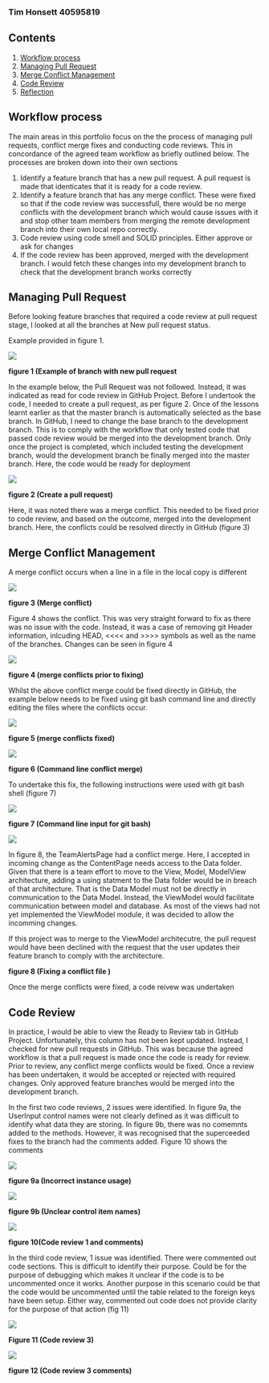 ### Tim Honsett 40595819 ###

## Contents

1.  [Workflow process](#workflow-process)
2.  [Managing Pull Request](#managing-pull-request)
3.  [Merge Conflict Management](#merge-conflict-management)
4.  [Code Review](#code-review)
5.  [Reflection](#reflection)

## Workflow process ##

The main areas in this portfolio focus on the the process of managing pull requests, conflict merge fixes and conducting code reviews.  This in concordance of the agreed team workflow as briefly outlined below.
The processes are broken down into their own sections

1.  Identify a feature branch that has a new pull request.  A pull request is made that identicates that it is ready for a code review.
2.  Identify a feature branch that has any merge conflict. These were fixed so that if the code review was successfull, there would be no merge conflicts with the development branch which would cause issues with it and stop other team members from merging the remote development branch into their own local repo correctly.
3.  Code review using code smell and SOLID principles. Either approve or ask for changes
4.  If the code review has been approved, merged with the development branch.  I would fetch these changes into my development branch to check that the development branch works correctly

## Managing Pull Request

Before looking feature branches that required a code review at pull request stage, I looked at all the branches at New pull request status.

Example provided in figure 1.

![](/images/week11-check-pull-requests.png "")

**figure 1 (Example of branch with new pull request**

In the example below, the Pull Request was not followed. Instead, it was indicated as read for code review in GitHub Project.  Before I undertook the code, I needed to create a pull request, as per figure 2.  Once of the lessons learnt earlier as that the master branch is automatically selected as the base branch. In GitHub, I need to change the base branch to the development branch. This is to comply with the workflow that only tested code that passed code review would be merged into the development branch. Only once the project is completed, which included testing the development branch, would the development branch be finally merged into the master branch.  Here, the code would be ready for deployment

![](/images/week11-create-pull-request.png "")

**figure 2 (Create a pull request)**

Here, it was noted there was a merge conflict. This needed to be fixed prior to code review, and based on the outcome, merged into the development branch.  Here, the conflicts could be resolved directly in GitHub (figure 3)

## Merge Conflict Management

A merge conflict occurs when a line in a file in the local copy is different 

![](/images/week11-merge-conflict.png "")

**figure 3 (Merge conflict)**

Figure 4 shows the conflict.  This was very straight forward to fix as there was no issue with the code. Instead, it was a case of removing git Header information, inlcuding HEAD, <<<< and  >>>> symbols as well as the name of the branches.  Changes can be seen in figure 4

![](/images/week11-pre-merge-conflict-fix.png "")

**figure 4 (merge conflicts prior to fixing)**

Whilst the above conflict merge could be fixed directly in GitHub, the example below needs to be fixed using git bash command line and directly editing the files where the conflicts occur.

![](/images/week11-post-merge-conflict-fix.png "")

**figure 5 (merge conflicts fixed)**

![](/images/week11-conflict-command-line.png " ")

**figure 6 (Command line conflict merge)**

To undertake this fix, the following instructions were used with git bash shell (figure 7)

![](/images/week11-command-line-gitbash.png " ")

**figure 7 (Command line input for git bash)**

![](/images/week11-file-conflict-fix.png " ")

In figure 8, the TeamAlertsPage had a conflict merge.  Here, I accepted in incoming change as the ContentPage needs access to the Data folder.  Given that there is a team effort to move to the View, Model, ModelView architecture, adding a using statment to the Data folder would be in breach of that architecture. That is the Data Model must not be directly in communication to the Data Model. Instead, the ViewModel would facilitate communication between model and database.  As most of the views had not yet implemented the ViewModel module, it was decided to allow the incomming changes.

If this project was to merge to the ViewModel architecutre, the pull request would have been declined with the request that the user updates their feature branch to comply with the architecture.

**figure 8 (Fixing a conflict file )**

Once the merge conflicts were fixed, a code reivew was undertaken

## Code Review

In practice, I would be able to view the Ready to Review tab in GitHub Project.  Unfortunately, this column has not been kept updated.  Instead, I checked for new pull requests in GitHub. This was because the agreed workflow is that a pull request is made once the code is ready for review.  Prior to review, any conflict merge conflicts would be fixed.  Once a review has been undertaken, it would be accepted or rejected with required changes. Only approved feature branches would be merged into the development branch.  

In the first two code reviews, 2 issues were identified.  In figure 9a, the UserInput control names were not clearly defined as it was difficult to identify what data they are storing.  In figure 9b, there was no comemnts added to the methods. However, it was recognised that the superceeded fixes to the branch had the comments added.  Figure 10 shows the comments 

![](/images/week11-review1a.png " ")

**figure 9a (Incorrect instance usage)**

![](/images/week11-review1b.png " ")

**figure 9b (Unclear control item names)**

![](/images/week11-code-review1-comments.png " ")

**figure 10(Code review 1 and comments)**

In the third code review, 1 issue was identified.  There were commented out code sections. This is difficult to identify their purpose. Could be for the purpose of debugging which makes it unclear if the code is to be uncommented once it works. Another purpose in this scenario could be that the code would be uncommented until the table related to the foreign keys have been setup.  Either way, commented out code does not provide clarity for the purpose of that action (fig 11)

![](/images/week11-review2.png " ")

**Figure 11 (Code review 3)**

![](/images/week11-review2-comments.png " ")

**figure 12  (Code review 3 comments)**


